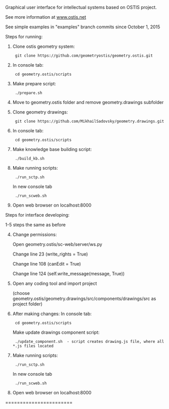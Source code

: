 Graphical user interface for intellectual systems based on OSTIS project.

See more information at www.ostis.net

See simple examples in "examples" branch commits since October 1, 2015

Steps for running:

1. Clone ostis geometry system:

		git clone https://github.com/geometryostis/geometry.ostis.git

2. In console tab:

		cd geometry.ostis/scripts

3. Make prepare script:

		./prepare.sh

4. Move to geometry.ostis folder and remove geometry.drawings subfolder

5. Clone geometry drawings:
 
		git clone https://github.com/MikhailSadovsky/geometry.drawings.git

6. In console tab:

		cd geometry.ostis/scripts

7. Make knowledge base building script:

		./build_kb.sh

8. Make running scripts:

		./run_sctp.sh

   In new console tab
   
		./run_scweb.sh

9. Open web browser on localhost:8000


Steps for interface developing:

1-5 steps the same as before

4. Change permissions:

	Open geometry.ostis/sc-web/server/ws.py
	
	Change line 23 (write_rights = True)
	
	Change line 108 (canEdit = True)
	
	Change line 124 (self.write_message(message, True))

5. Open any coding tool and import project 

	(choose geometry.ostis/geometry.drawings/src/components/drawings/src as project folder)

6. After making changes:
	In console tab:

		cd geometry.ostis/scripts

	Make update drawings component script:
	
		./update_component.sh  - script creates drawing.js file, where all *.js files located

7. Make running scripts:

		./run_sctp.sh

   In new console tab
   
		./run_scweb.sh

8. Open web browser on localhost:8000

=======================
